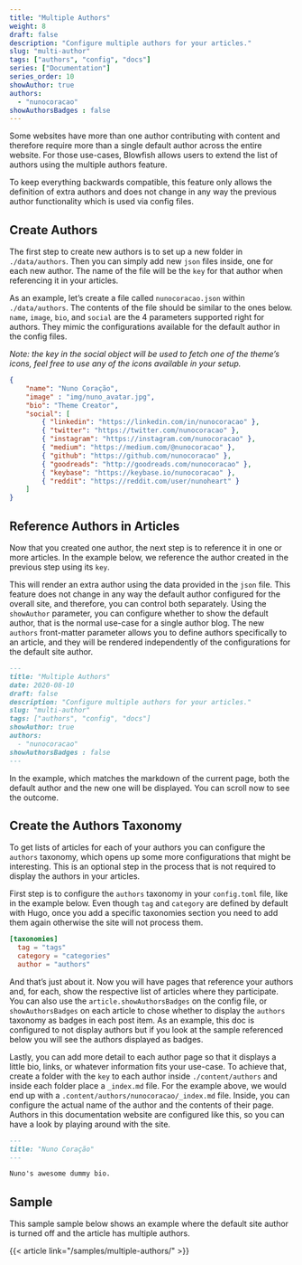 ```yaml
---
title: "Multiple Authors"
weight: 8
draft: false
description: "Configure multiple authors for your articles."
slug: "multi-author"
tags: ["authors", "config", "docs"]
series: ["Documentation"]
series_order: 10
showAuthor: true
authors:
  - "nunocoracao"
showAuthorsBadges : false 
---
```



Some websites have more than one author contributing with content and therefore require more than a single default author across the entire website. For those use-cases, Blowfish allows users to extend the list of authors using the multiple authors feature. 

To keep everything backwards compatible, this feature only allows the definition of extra authors and does not change in any way the previous author functionality which is used via config files.  


## Create Authors

The first step to create new authors is to set up a new folder in `./data/authors`. Then you can simply add new `json` files inside, one for each new author. The name of the file will be the `key` for that author when referencing it in your articles. 

As an example, let’s create a file called `nunocoracao.json` within `./data/authors`. The contents of the file should be similar to the ones below. `name`, `image`, `bio`, and `social` are the 4 parameters supported right for authors. They mimic the configurations available for the default author in the config files.

_Note: the key in the social object will be used to fetch one of the theme’s icons, feel free to use any of the icons available in your setup._

```json
{
    "name": "Nuno Coração",
    "image" : "img/nuno_avatar.jpg",
    "bio": "Theme Creator",
    "social": [
        { "linkedin": "https://linkedin.com/in/nunocoracao" },
        { "twitter": "https://twitter.com/nunocoracao" },
        { "instagram": "https://instagram.com/nunocoracao" },
        { "medium": "https://medium.com/@nunocoracao" },
        { "github": "https://github.com/nunocoracao" },
        { "goodreads": "http://goodreads.com/nunocoracao" },
        { "keybase": "https://keybase.io/nunocoracao" },
        { "reddit": "https://reddit.com/user/nunoheart" }
    ]
}
```


## Reference Authors in Articles

Now that you created one author, the next step is to reference it in one or more articles. In the example below, we reference the author created in the previous step using its `key`.

This will render an extra author using the data provided in the `json` file. This feature does not change in any way the default author configured for the overall site, and therefore, you can control both separately. Using the `showAuthor` parameter, you can configure whether to show the default author, that is the normal use-case for a single author blog. The new `authors` front-matter parameter allows you to define authors specifically to an article, and they will be rendered independently of the configurations for the default site author.

```md
---
title: "Multiple Authors"
date: 2020-08-10
draft: false
description: "Configure multiple authors for your articles."
slug: "multi-author"
tags: ["authors", "config", "docs"]
showAuthor: true
authors:
  - "nunocoracao"
showAuthorsBadges : false 
---
```

In the example, which matches the markdown of the current page, both the default author and the new one will be displayed. You can scroll now to see the outcome.

## Create the Authors Taxonomy

To get lists of articles for each of your authors you can configure the `authors` taxonomy, which opens up some more configurations that might be interesting. This is an optional step in the process that is not required to display the authors in your articles.

First step is to configure the `authors` taxonomy in your `config.toml` file, like in the example below. Even though `tag` and `category` are defined by default with Hugo, once you add a specific taxonomies section you need to add them again otherwise the site will not process them.

```toml
[taxonomies]
  tag = "tags"
  category = "categories"
  author = "authors"
```

And that’s just about it. Now you will have pages that reference your authors and, for each, show the respective list of articles where they participate. You can also use the `article.showAuthorsBadges` on the config file, or `showAuthorsBadges` on each article to chose whether to display the `authors` taxonomy as badges in each post item. As an example, this doc is configured to not display authors but if you look at the sample referenced below you will see the authors displayed as badges.

Lastly, you can add more detail to each author page so that it displays a little bio, links, or whatever information fits your use-case. To achieve that, create a folder with the `key` to each author inside `./content/authors` and inside each folder place a `_index.md` file. For the example above, we would end up with a `.content/authors/nunocoracao/_index.md` file. Inside, you can configure the actual name of the author and the contents of their page. Authors in this documentation website are configured like this, so you can have a look by playing around with the site.

```md
---
title: "Nuno Coração"
---

Nuno's awesome dummy bio.

```

## Sample

This sample sample below shows an example where the default site author is turned off and the article has multiple authors.

{{< article link="/samples/multiple-authors/" >}}